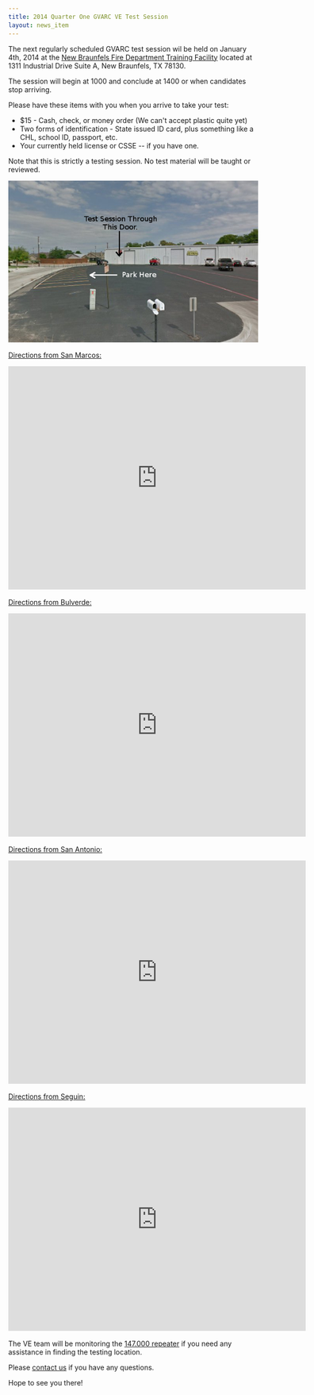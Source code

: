 ```yaml
---
title: 2014 Quarter One GVARC VE Test Session
layout: news_item
---
```


The next regularly scheduled GVARC test session wil be held on January 4th, 2014 at the [New Braunfels Fire Department Training Facility](https://www.google.com/maps/preview#!q=1311+Industrial+St%2C+New+Braunfels%2C+TX+78130&data=!4m15!2m14!1m13!1s0x865cbd2f8fe7a175%3A0x5e9cd14f2875a896!3m8!1m3!1d4503!2d-98.0991976!3d29.715403!3m2!1i1916!2i998!4f13.1!4m2!3d29.715403!4d-98.0991976) located at 1311 Industrial Drive Suite A, New Braunfels, TX 78130.  

The session will begin at 1000 and conclude at 1400 or when candidates stop arriving.

Please have these items with you when you arrive to take your test:

* $15 - Cash, check, or money order (We can't accept plastic quite yet)
* Two forms of identification - State issued ID card, plus something like a CHL, school ID, passport, etc.
* Your currently held license or CSSE -- if you have one.

Note that this is strictly a testing session.  No test material will be taught or reviewed.

![NBFD Training Center](/img/use_fdtcStreetView.png)

[Directions from San Marcos:](http://goo.gl/maps/yge3r)

<p><iframe src="https://www.google.com/maps/embed?pb=!1m14!4m12!1i0!3e0!4m3!3m2!1d29.8632429!2d-97.94610019999999!4m5!1s0x865cbd2f8fe7a175%3A0x5e9cd14f2875a896!2s1311+Industrial+St%2C+New+Braunfels%2C+TX+78130!3m2!1d29.715403!2d-98.0991976!5e0!3m2!1sen!2sus!4v1386434258424" width="600" height="450" frameborder="0" style="border:0"></iframe></p>  

[Directions from Bulverde:](http://goo.gl/maps/Gp6jK)

<p><iframe src="https://www.google.com/maps/embed?pb=!1m14!4m12!1i0!3e0!4m3!3m2!1d29.7975899!2d-98.4184906!4m5!1s0x865cbd2f8fe7a175%3A0x5e9cd14f2875a896!2s1311+Industrial+St%2C+New+Braunfels%2C+TX+78130!3m2!1d29.715403!2d-98.0991976!5e0!3m2!1sen!2sus!4v1386436022330" width="600" height="450" frameborder="0" style="border:0"></iframe></p>

[Directions from San Antonio:](http://goo.gl/maps/tDAL)

<p><iframe src="https://www.google.com/maps/embed?pb=!1m14!4m12!1i0!3e0!4m3!3m2!1d29.5675162!2d-98.33357!4m5!1s0x865cbd2f8fe7a175%3A0x5e9cd14f2875a896!2s1311+Industrial+St%2C+New+Braunfels%2C+TX+78130!3m2!1d29.715403!2d-98.0991976!5e0!3m2!1sen!2sus!4v1386436303444" width="600" height="450" frameborder="0" style="border:0"></iframe></p>

[Directions from Seguin:](http://goo.gl/maps/XwAZf)

<p><iframe src="https://www.google.com/maps/embed?pb=!1m14!4m12!1i0!3e0!4m3!3m2!1d29.5846657!2d-97.9932424!4m5!1s0x865cbd2f8fe7a175%3A0x5e9cd14f2875a896!2s1311+Industrial+St%2C+New+Braunfels%2C+TX+78130!3m2!1d29.715403!2d-98.0991976!5e0!3m2!1sen!2sus!4v1386436492477" width="600" height="450" frameborder="0" style="border:0"></iframe></p>

The VE team will be monitoring the [147.000 repeater](/rfops/) if you need any assistance in finding the testing location.

Please [contact us](/contact) if you have any questions.

Hope to see you there!

